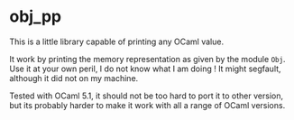 # obj_pp

This is a little library capable of printing any OCaml value.

It work by printing the memory representation as given by the module `Obj`.
Use it at your own peril, I do not know what I am doing ! It might segfault,
although it did not on my machine.

Tested with OCaml 5.1, it should not be too hard to port it to other version,
but its probably harder to make it work with all a range of OCaml versions.